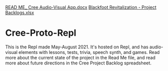 [READ ME_  Cree Audio-Visual App.docx](https://github.com/rosielab/Cree-Proto-Repl/files/7081550/READ.ME_.Cree.Audio-Visual.App.docx)
[Blackfoot Revitalization - Project Backlogs.xlsx](https://github.com/rosielab/Cree-Proto-Repl/files/7081635/Blackfoot.Revitalization.-.Project.Backlogs.xlsx)

# Cree-Proto-Repl
This is the Repl made May-August 2021. It's hosted on Repl, and has audio-visual elements with lessons, tests, trivia, speech synth, and games.
Read more about the current state of the project in the Read Me file, and read more about future directions in the Cree Project Backlog spreadsheet.
